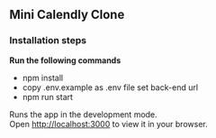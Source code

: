 ## Mini Calendly Clone

### Installation steps
 **Run the following commands**
- npm install
- copy .env.example as .env file set back-end url
- npm run start






Runs the app in the development mode.\
Open [http://localhost:3000](http://localhost:3000) to view it in your browser.


